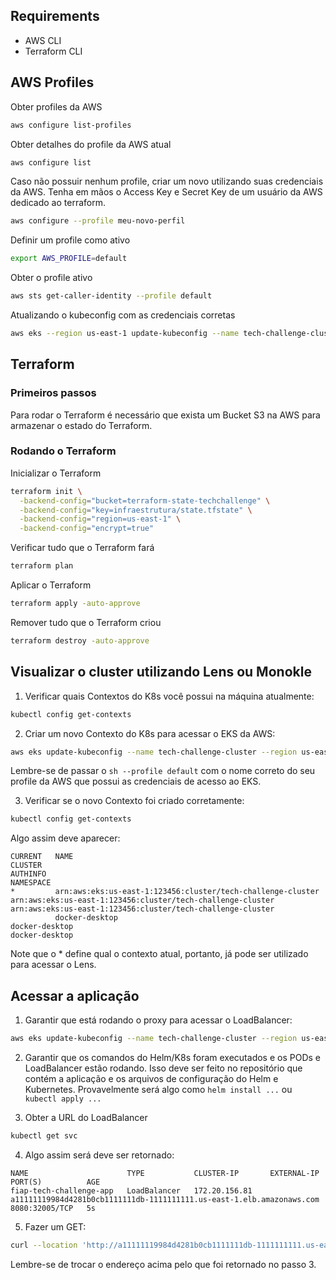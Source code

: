 ## Requirements
- AWS CLI
- Terraform CLI

## AWS Profiles

Obter profiles da AWS
```sh
aws configure list-profiles
```

Obter detalhes do profile da AWS atual
```sh
aws configure list
```

Caso não possuir nenhum profile, criar um novo utilizando suas credenciais da AWS. Tenha em mãos o Access Key e Secret Key de um usuário da AWS dedicado ao terraform.
```sh
aws configure --profile meu-novo-perfil
```

Definir um profile como ativo
```sh
export AWS_PROFILE=default
```

Obter o profile ativo
```sh
aws sts get-caller-identity --profile default
```

Atualizando o kubeconfig com as credenciais corretas
```sh
aws eks --region us-east-1 update-kubeconfig --name tech-challenge-cluster --profile default
```

## Terraform

### Primeiros passos

Para rodar o Terraform é necessário que exista um Bucket S3 na AWS para armazenar o estado do Terraform.

### Rodando o Terraform

Inicializar o Terraform
```sh
terraform init \
  -backend-config="bucket=terraform-state-techchallenge" \
  -backend-config="key=infraestrutura/state.tfstate" \
  -backend-config="region=us-east-1" \
  -backend-config="encrypt=true"
```

Verificar tudo que o Terraform fará
```sh
terraform plan
```

Aplicar o Terraform
```sh
terraform apply -auto-approve
```

Remover tudo que o Terraform criou
```sh
terraform destroy -auto-approve
```

## Visualizar o cluster utilizando Lens ou Monokle

1. Verificar quais Contextos do K8s você possui na máquina atualmente:
```sh
kubectl config get-contexts
```

2. Criar um novo Contexto do K8s para acessar o EKS da AWS:
```sh
aws eks update-kubeconfig --name tech-challenge-cluster --region us-east-1 --profile default
```
Lembre-se de passar o ```sh --profile default``` com o nome correto do seu profile da AWS que possui as credenciais de acesso ao EKS.

3. Verificar se o novo Contexto foi criado corretamente:
```sh
kubectl config get-contexts
```

Algo assim deve aparecer:
```
CURRENT   NAME                                                            CLUSTER                                                         AUTHINFO                                                        NAMESPACE
*         arn:aws:eks:us-east-1:123456:cluster/tech-challenge-cluster   arn:aws:eks:us-east-1:123456:cluster/tech-challenge-cluster   arn:aws:eks:us-east-1:123456:cluster/tech-challenge-cluster
          docker-desktop                                                  docker-desktop                                                  docker-desktop
```

Note que o * define qual o contexto atual, portanto, já pode ser utilizado para acessar o Lens.

## Acessar a aplicação
1. Garantir que está rodando o proxy para acessar o LoadBalancer:
```sh
aws eks update-kubeconfig --name tech-challenge-cluster --region us-east-1 --profile default
```

2. Garantir que os comandos do Helm/K8s foram executados e os PODs e LoadBalancer estão rodando.
Isso deve ser feito no repositório que contém a aplicação e os arquivos de configuração do Helm e Kubernetes. 
Provavelmente será algo como ```helm install ...``` ou ```kubectl apply ...```

3. Obter a URL do LoadBalancer
```sh
kubectl get svc
```

4. Algo assim será deve ser retornado:
```
NAME                      TYPE           CLUSTER-IP       EXTERNAL-IP                                                               PORT(S)          AGE
fiap-tech-challenge-app   LoadBalancer   172.20.156.81    a11111119984d4281b0cb1111111db-1111111111.us-east-1.elb.amazonaws.com   8080:32005/TCP   5s
```

5. Fazer um GET:
```sh
curl --location 'http://a11111119984d4281b0cb1111111db-1111111111.us-east-1.elb.amazonaws.com:8080/orders'
```
Lembre-se de trocar o endereço acima pelo que foi retornado no passo 3.
